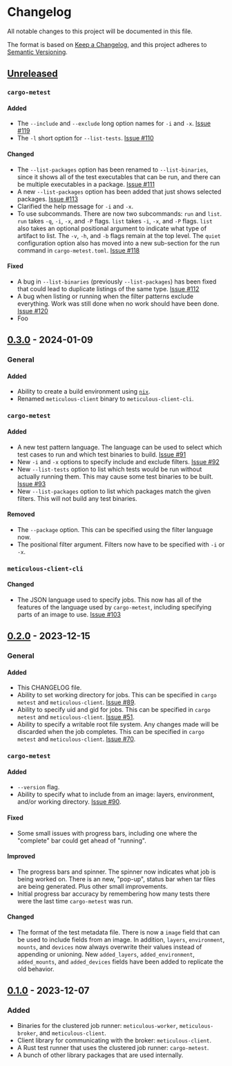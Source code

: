 # Changelog

All notable changes to this project will be documented in this file.

The format is based on [Keep a Changelog](https://keepachangelog.com/en/1.0.0/),
and this project adheres to [Semantic Versioning](https://semver.org/spec/v2.0.0.html).

## [Unreleased]

### `cargo-metest`

#### Added
- The `--include` and `--exclude` long option names for `-i` and `-x`.
  [Issue #119](https://github.com/meticulous-software/meticulous/issues/119)
- The `-l` short option for `--list-tests`.
  [Issue #110](https://github.com/meticulous-software/meticulous/issues/110)

#### Changed

- The `--list-packages` option has been renamed to `--list-binaries`, since it
  shows all of the test executables that can be run, and there can be multiple
  executables in a package.
  [Issue #111](https://github.com/meticulous-software/meticulous/issues/111)
- A new `--list-packages` option has been added that just shows selected
  packages.
  [Issue #113](https://github.com/meticulous-software/meticulous/issues/113)
- Clarified the help message for `-i` and `-x`.
- To use subcommands. There are now two subcommands: `run` and `list`. `run`
  takes `-q`, `-i`, `-x`, and `-P` flags. `list` takes `-i`, `-x`, and `-P`
  flags. `list` also takes an optional positional argument to indicate what
  type of artifact to list. The `-v`, `-h`, and `-b` flags remain at the top
  level. The `quiet` configuration option also has moved into a new sub-section
  for the run command in `cargo-metest.toml`.
  [Issue #118](https://github.com/meticulous-software/meticulous/issues/118)

#### Fixed

- A bug in `--list-binaries` (previously `--list-packages`) has been fixed that
  could lead to duplicate listings of the same type.
  [Issue #112](https://github.com/meticulous-software/meticulous/issues/112)
- A bug when listing or running when the filter patterns exclude everything.
  Work was still done when no work should have been done.
  [Issue #120](https://github.com/meticulous-software/meticulous/issues/120)
- Foo

## [0.3.0] - 2024-01-09

### General

#### Added

- Ability to create a build environment using [`nix`](https://nixos.org).
- Renamed `meticulous-client` binary to `meticulous-client-cli`.

### `cargo-metest`

#### Added

- A new test pattern language. The language can be used to select which test
  cases to run and which test binaries to build.
  [Issue #91](https://github.com/meticulous-software/meticulous/issues/91)
- New `-i` and `-x` options to specify include and exclude filters.
  [Issue #92](https://github.com/meticulous-software/meticulous/issues/92)
- New `--list-tests` option to list which tests would be run without actually
  running them. This may cause some test binaries to be built.
  [Issue #93](https://github.com/meticulous-software/meticulous/issues/93)
- New `--list-packages` option to list which packages match the given filters.
  This will not build any test binaries.

#### Removed

- The `--package` option. This can be specified using the filter language now.
- The positional filter argument. Filters now have to be specified with `-i` or
  `-x`.

### `meticulous-client-cli`

#### Changed

- The JSON language used to specify jobs. This now has all of the features of
  the language used by `cargo-metest`, including specifying parts of an image
  to use.
  [Issue #103](https://github.com/meticulous-software/meticulous/issues/103)

## [0.2.0] - 2023-12-15

### General

#### Added

- This CHANGELOG file.
- Ability to set working directory for jobs. This can be specified in
  `cargo metest` and `meticulous-client`.
  [Issue #89](https://github.com/meticulous-software/meticulous/issues/89).
- Ability to specify uid and gid for jobs. This can be specified in `cargo
  metest` and `meticulous-client`.
  [Issue #51](https://github.com/meticulous-software/meticulous/issues/51).
- Ability to specify a writable root file system. Any changes made will be
  discarded when the job completes. This can be specified in `cargo metest` and
  `meticulous-client`.
  [Issue #70](https://github.com/meticulous-software/meticulous/issues/70).

### `cargo-metest`

#### Added

- `--version` flag.
- Ability to specify what to include from an image: layers, environment, and/or
  working directory.
  [Issue #90](https://github.com/meticulous-software/meticulous/issues/90).

#### Fixed

- Some small issues with progress bars, including one where the "complete" bar
  could get ahead of "running".

#### Improved

- The progress bars and spinner. The spinner now indicates what job is being
  worked on. There is an new, "pop-up", status bar when tar files are being
  generated. Plus other small improvements.
- Initial progress bar accuracy by remembering how many tests there were the
  last time `cargo-metest` was run.

#### Changed

- The format of the test metadata file. There is now a `image` field that can
  be used to include fields from an image. In addition, `layers`,
  `environment`, `mounts`, and `devices` now always overwrite their values
  instead of appending or unioning. New `added_layers`, `added_environment`,
  `added_mounts`, and `added_devices` fields have been added to replicate the
  old behavior.

## [0.1.0] - 2023-12-07

### Added

- Binaries for the clustered job runner: `meticulous-worker`,
  `meticulous-broker`, and `meticulous-client`.
- Client library for communicating with the broker: `meticulous-client`.
- A Rust test runner that uses the clustered job runner: `cargo-metest`.
- A bunch of other library packages that are used internally.

[unreleased]: https://github.com/meticulous-software/meticulous/compare/v0.3.0...HEAD
[0.3.0]: https://github.com/meticulous-software/meticulous/compare/v0.2.0...v0.3.0
[0.2.0]: https://github.com/meticulous-software/meticulous/compare/v0.1.0...v0.2.0
[0.1.0]: https://github.com/meticulous-software/meticulous/releases/tag/v0.1.0
